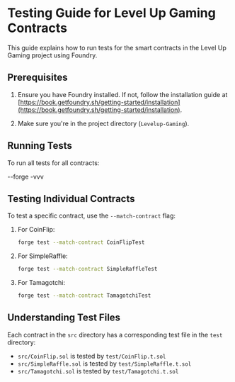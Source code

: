 # Testing Guide for Level Up Gaming Contracts

This guide explains how to run tests for the smart contracts in the Level Up Gaming project using Foundry.

## Prerequisites

1. Ensure you have Foundry installed. If not, follow the installation guide at [https://book.getfoundry.sh/getting-started/installation](https://book.getfoundry.sh/getting-started/installation).

2. Make sure you're in the project directory (`Levelup-Gaming`).

## Running Tests

To run all tests for all contracts:

--forge -vvv


## Testing Individual Contracts

To test a specific contract, use the `--match-contract` flag:

1. For CoinFlip:
   ```bash
   forge test --match-contract CoinFlipTest
   ```

2. For SimpleRaffle:
   ```bash
   forge test --match-contract SimpleRaffleTest
   ```

3. For Tamagotchi:
   ```bash
   forge test --match-contract TamagotchiTest
   ```

## Understanding Test Files

Each contract in the `src` directory has a corresponding test file in the `test` directory:

- `src/CoinFlip.sol` is tested by `test/CoinFlip.t.sol`
- `src/SimpleRaffle.sol` is tested by `test/SimpleRaffle.t.sol`
- `src/Tamagotchi.sol` is tested by `test/Tamagotchi.t.sol`

